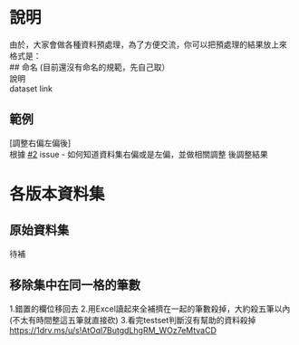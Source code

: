 # 說明  
由於，大家會做各種資料預處理，為了方便交流，你可以把預處理的結果放上來
格式是：  
\## 命名 (目前還沒有命名的規範，先自己取）  
說明  
dataset link  

## 範例 
[調整右偏左偏後]  
根據 [#2](https://github.com/rladiestaipei/GoKaggleUsedCar/issues/2)  issue - 如何知道資料集右偏或是左偏，並做相關調整 後調整結果


# 各版本資料集

## 原始資料集
待補

## 移除集中在同一格的筆數
1.錯置的欄位移回去
2.用Excel讀起來全補擠在一起的筆數殺掉，大約殺五筆以內(不太有時間整這五筆就直接砍)
3.看完testset判斷沒有幫助的資料殺掉
https://1drv.ms/u/s!AtOql7ButgdLhgRM_WOz7eMtvaCD
